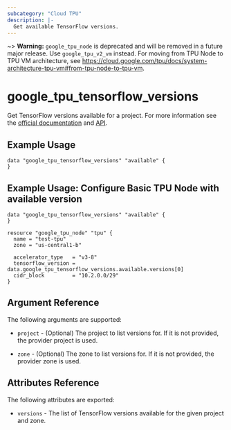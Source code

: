 ```yaml
---
subcategory: "Cloud TPU"
description: |-
  Get available TensorFlow versions.
---
```

~> **Warning:** 
`google_tpu_node` is deprecated and will be removed in a future major release.
  Use `google_tpu_v2_vm` instead. For moving from TPU Node to TPU VM architecture, see
  https://cloud.google.com/tpu/docs/system-architecture-tpu-vm#from-tpu-node-to-tpu-vm.

# google_tpu_tensorflow_versions

Get TensorFlow versions available for a project. For more information see the [official documentation](https://cloud.google.com/tpu/docs/) and [API](https://cloud.google.com/tpu/docs/reference/rest/v1/projects.locations.tensorflowVersions).

## Example Usage

```hcl
data "google_tpu_tensorflow_versions" "available" {
}
```

## Example Usage: Configure Basic TPU Node with available version

```hcl
data "google_tpu_tensorflow_versions" "available" {
}

resource "google_tpu_node" "tpu" {
  name = "test-tpu"
  zone = "us-central1-b"

  accelerator_type   = "v3-8"
  tensorflow_version = data.google_tpu_tensorflow_versions.available.versions[0]
  cidr_block         = "10.2.0.0/29"
}
```

## Argument Reference

The following arguments are supported:

* `project` - (Optional) The project to list versions for. If it
    is not provided, the provider project is used.

* `zone` - (Optional) The zone to list versions for. If it
    is not provided, the provider zone is used.

## Attributes Reference

The following attributes are exported:

* `versions` - The list of TensorFlow versions available for the given project and zone.
